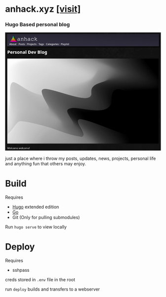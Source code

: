 # anhack.xyz [[visit]](https://anhack.xyz)

### Hugo Based personal blog

![img](https://raw.githubusercontent.com/signet-marigold/anhack.xyz/main/.github/images/main_img_3.png)

just a place where i throw my posts, updates, news, projects, personal life and anything fun that others may enjoy.  


# Build

Requires
- [Hugo](https://gohugo.io/) extended edition
- [Go](https://go.dev/doc/install)
- Git (Only for pulling submodules)

Run `hugo serve` to view locally  

# Deploy

Requires
- sshpass

creds stored in `.env` file in the root

run `deploy` builds and transfers to a webserver
